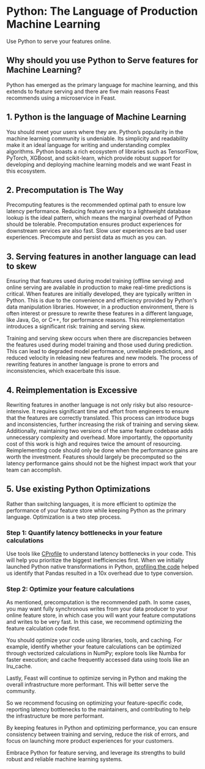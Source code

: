 # Python: The Language of Production Machine Learning

Use Python to serve your features online.


## Why should you use Python to Serve features for Machine Learning? 
Python has emerged as the primary language for machine learning, and this extends to feature serving and there are five main reasons Feast recommends using a microservice in Feast.

## 1. Python is the language of Machine Learning

You should meet your users where they are. Python’s popularity in the machine learning community is undeniable. Its simplicity and readability make it an ideal language for writing and understanding complex algorithms. Python boasts a rich ecosystem of libraries such as TensorFlow, PyTorch, XGBoost, and scikit-learn, which provide robust support for developing and deploying machine learning models and we want Feast in this ecosystem.

## 2. Precomputation is The Way

Precomputing features is the recommended optimal path to ensure low latency performance. Reducing feature serving to a lightweight database lookup is the ideal pattern, which means the marginal overhead of Python should be tolerable. Precomputation ensures product experiences for downstream services are also fast. Slow user experiences are bad user experiences. Precompute and persist data as much as you can.

## 3. Serving features in another language can lead to skew
Ensuring that features used during model training (offline serving) and online serving are available in production to make real-time predictions is critical. When features are initially developed, they are typically written in Python. This is due to the convenience and efficiency provided by Python's data manipulation libraries. However, in a production environment, there is often interest or pressure to rewrite these features in a different language, like Java, Go, or C++, for performance reasons. This reimplementation introduces a significant risk: training and serving skew.

Training and serving skew occurs when there are discrepancies between the features used during model training and those used during prediction. This can lead to degraded model performance, unreliable predictions, and reduced velocity in releasing new features and new models. The process of rewriting features in another language is prone to errors and inconsistencies, which exacerbate this issue.

## 4. Reimplementation is Excessive 

Rewriting features in another language is not only risky but also resource-intensive. It requires significant time and effort from engineers to ensure that the features are correctly translated. This process can introduce bugs and inconsistencies, further increasing the risk of training and serving skew. Additionally, maintaining two versions of the same feature codebase adds unnecessary complexity and overhead. More importantly, the opportunity cost of this work is high and requires twice the amount of resourcing. Reimplementing code should only be done when the performance gains are worth the investment. Features should largely be precomputed so the latency performance gains should not be the highest impact work that your team can accomplish.

## 5. Use existing Python Optimizations

Rather than switching languages, it is more efficient to optimize the performance of your feature store while keeping Python as the primary language. Optimization is a two step process.

### Step 1: Quantify latency bottlenecks in your feature calculations

Use tools like [CProfile](https://docs.python.org/3/library/profile.html) to understand latency bottlenecks in your code. This will help you prioritize the biggest inefficiencies first. When we initially launched Python native transformations in Python, [profiling the code](https://github.com/feast-dev/feast/issues/4207#issuecomment-2155754504) helped us identify that Pandas resulted in a 10x overhead due to type conversion.

### Step 2: Optimize your feature calculations

As mentioned, precomputation is the recommended path. In some cases, you may want fully synchronous writes from your data producer to your online feature store, in which case you will want your feature computations and writes to be very fast. In this case, we recommend optimizing the feature calculation code first. 

You should optimize your code using libraries, tools, and caching. For example, identify whether your feature calculations can be optimized through vectorized calculations in NumPy; explore tools like Numba for faster execution; and cache frequently accessed data using tools like an lru_cache.

Lastly, Feast will continue to optimize serving in Python and making the overall infrastructure more performant. This will better serve the community.

So we recommend focusing on optimizing your feature-specific code, reporting latency bottlenecks to the maintainers, and contributing to help the infrastructure be more performant.

By keeping features in Python and optimizing performance, you can ensure consistency between training and serving, reduce the risk of errors, and focus on launching more product experiences for your customers. 

Embrace Python for feature serving, and leverage its strengths to build robust and reliable machine learning systems.
